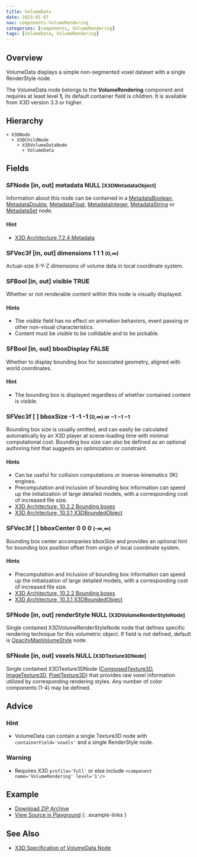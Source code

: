 ```yaml
---
title: VolumeData
date: 2023-01-07
nav: components-VolumeRendering
categories: [components, VolumeRendering]
tags: [VolumeData, VolumeRendering]
---
```

<style>
.post h3 {
  word-spacing: 0.2em;
}
</style>

## Overview

VolumeData displays a simple non-segmented voxel dataset with a single RenderStyle node.

The VolumeData node belongs to the **VolumeRendering** component and requires at least level **1,** its default container field is *children.* It is available from X3D version 3.3 or higher.

## Hierarchy

```
+ X3DNode
  + X3DChildNode
    + X3DVolumeDataNode
      + VolumeData
```

## Fields

### SFNode [in, out] **metadata** NULL <small>[X3DMetadataObject]</small>

Information about this node can be contained in a [MetadataBoolean](/x_ite/components/core/metadataboolean/), [MetadataDouble](/x_ite/components/core/metadatadouble/), [MetadataFloat](/x_ite/components/core/metadatafloat/), [MetadataInteger](/x_ite/components/core/metadatainteger/), [MetadataString](/x_ite/components/core/metadatastring/) or [MetadataSet](/x_ite/components/core/metadataset/) node.

#### Hint

- [X3D Architecture 7.2.4 Metadata](https://www.web3d.org/specifications/X3Dv4/ISO-IEC19775-1v4-IS/Part01/components/core.html#Metadata)

### SFVec3f [in, out] **dimensions** 1 1 1 <small>(0,∞)</small>

Actual-size X-Y-Z *dimensions* of volume data in local coordinate system.

### SFBool [in, out] **visible** TRUE

Whether or not renderable content within this node is visually displayed.

#### Hints

- The *visible* field has no effect on animation behaviors, event passing or other non-visual characteristics.
- Content must be *visible* to be collidable and to be pickable.

### SFBool [in, out] **bboxDisplay** FALSE

Whether to display bounding box for associated geometry, aligned with world coordinates.

#### Hint

- The bounding box is displayed regardless of whether contained content is visible.

### SFVec3f [ ] **bboxSize** -1 -1 -1 <small>[0,∞) or −1 −1 −1</small>

Bounding box size is usually omitted, and can easily be calculated automatically by an X3D player at scene-loading time with minimal computational cost. Bounding box size can also be defined as an optional authoring hint that suggests an optimization or constraint.

#### Hints

- Can be useful for collision computations or inverse-kinematics (IK) engines.
- Precomputation and inclusion of bounding box information can speed up the initialization of large detailed models, with a corresponding cost of increased file size.
- [X3D Architecture, 10.2.2 Bounding boxes](https://www.web3d.org/specifications/X3Dv4/ISO-IEC19775-1v4-IS/Part01/components/grouping.html#BoundingBoxes)
- [X3D Architecture, 10.3.1 X3DBoundedObject](https://www.web3d.org/specifications/X3Dv4/ISO-IEC19775-1v4-IS/Part01/components/grouping.html#X3DBoundedObject)

### SFVec3f [ ] **bboxCenter** 0 0 0 <small>(-∞,∞)</small>

Bounding box center accompanies bboxSize and provides an optional hint for bounding box position offset from origin of local coordinate system.

#### Hints

- Precomputation and inclusion of bounding box information can speed up the initialization of large detailed models, with a corresponding cost of increased file size.
- [X3D Architecture, 10.2.2 Bounding boxes](https://www.web3d.org/specifications/X3Dv4/ISO-IEC19775-1v4-IS/Part01/components/grouping.html#BoundingBoxes)
- [X3D Architecture, 10.3.1 X3DBoundedObject](https://www.web3d.org/specifications/X3Dv4/ISO-IEC19775-1v4-IS/Part01/components/grouping.html#X3DBoundedObject)

### SFNode [in, out] **renderStyle** NULL <small>[X3DVolumeRenderStyleNode]</small>

Single contained X3DVolumeRenderStyleNode node that defines specific rendering technique for this volumetric object. If field is not defined, default is [OpacityMapVolumeStyle](/x_ite/components/volumerendering/opacitymapvolumestyle/) node.

### SFNode [in, out] **voxels** NULL <small>[X3DTexture3DNode]</small>

Single contained X3DTexture3DNode ([ComposedTexture3D](/x_ite/components/texturing3d/composedtexture3d/), [ImageTexture3D](/x_ite/components/texturing3d/imagetexture3d/), [PixelTexture3D](/x_ite/components/texturing3d/pixeltexture3d/)) that provides raw voxel information utilized by corresponding rendering styles. Any number of color components (1-4) may be defined.

## Advice

### Hint

- VolumeData can contain a single Texture3D node with `containerField='voxels'` and a single RenderStyle node.

### Warning

- Requires X3D `profile='Full'` or else include `<component name='VolumeRendering' level='1'/>`

## Example

<x3d-canvas class="br" src="https://create3000.github.io/media/examples/VolumeRendering/VolumeData/VolumeData.x3d" update="auto"></x3d-canvas>

- [Download ZIP Archive](https://create3000.github.io/media/examples/VolumeRendering/VolumeData/VolumeData.zip)
- [View Source in Playground](/x_ite/playground/?url=https://create3000.github.io/media/examples/VolumeRendering/VolumeData/VolumeData.x3d)
{: .example-links }

## See Also

- [X3D Specification of VolumeData Node](https://www.web3d.org/documents/specifications/19775-1/V4.0/Part01/components/volume.html#VolumeData)
